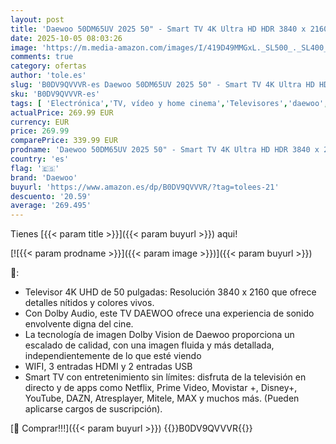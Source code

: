 ```yaml
---
layout: post
title: 'Daewoo 50DM65UV 2025 50" - Smart TV 4K Ultra HD HDR 3840 x 2160  Dolby Vision  Diseño sin Marcos  Dolby Audio'
date: 2025-10-05 08:03:26
image: 'https://m.media-amazon.com/images/I/419D49MMGxL._SL500_._SL400_.jpg'
comments: true
category: ofertas
author: 'tole.es'
slug: 'B0DV9QVVVR-es Daewoo 50DM65UV 2025 50" - Smart TV 4K Ultra HD HDR 3840 x...'
sku: 'B0DV9QVVVR-es'
tags: [ 'Electrónica','TV, vídeo y home cinema','Televisores','daewoo','smart','tv','🇪🇸', ]
actualPrice: 269.99 EUR
currency: EUR
price: 269.99
comparePrice: 339.99 EUR
prodname: 'Daewoo 50DM65UV 2025 50" - Smart TV 4K Ultra HD HDR 3840 x 2160  Dolby Vision  Diseño sin Marcos  Dolby Audio'
country: 'es'
flag: '🇪🇸'
brand: 'Daewoo'
buyurl: 'https://www.amazon.es/dp/B0DV9QVVVR/?tag=tolees-21'
descuento: '20.59'
average: '269.495'
---
```


Tienes [{{< param title >}}]({{< param buyurl >}}) aqui!

[![{{< param prodname >}}]({{< param image >}})]({{< param buyurl >}})

🔎:

- Televisor 4K UHD de 50 pulgadas: Resolución 3840 x 2160 que ofrece detalles nítidos y colores vivos.
- Con Dolby Audio, este TV DAEWOO ofrece una experiencia de sonido envolvente digna del cine.
- La tecnología de imagen Dolby Vision de Daewoo proporciona un escalado de calidad, con una imagen fluida y más detallada, independientemente de lo que esté viendo
- WIFI, 3 entradas HDMI y 2 entradas USB
- Smart TV con entretenimiento sin límites: disfruta de la televisión en directo y de apps como Netflix, Prime Video, Movistar +, Disney+, YouTube, DAZN, Atresplayer, Mitele, MAX y muchos más. (Pueden aplicarse cargos de suscripción).

[🛒 Comprar!!!]({{< param buyurl >}})
{{<world>}}B0DV9QVVVR{{</world>}}
